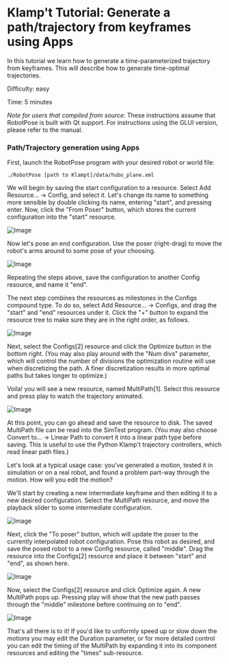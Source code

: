 
# Klamp't Tutorial: Generate a path/trajectory from keyframes using Apps

In this tutorial we learn how to generate a time-parameterized trajectory from keyframes. This will describe how to generate time-optimal trajectories.

Difficulty: easy

Time: 5 minutes

_Note for users that compiled from source_: These instructions assume that RobotPose is built with Qt support. For instructions using the GLUI version, please refer to the manual.

### Path/Trajectory generation using Apps
First, launch the RobotPose program with your desired robot or world file:
```
./RobotPose [path to Klampt]/data/hubo_plane.xml
```
We will begin by saving the start configuration to a resource. Select Add Resource... -> Config, and select it. Let's change its name to something more sensible by double clicking its name, entering "start", and pressing enter. Now, click the "From Poser" button, which stores the current configuration into the "start" resource.

![Image](images/keyframes1.jpg)

Now let's pose an end configuration. Use the poser (right-drag) to move the robot's arms around to some pose of your choosing.

![Image](images/keyframes2.jpg)


Repeating the steps above, save the configuration to another Config resource, and name it "end".

The next step combines the resources as milestones in the Configs compound type. To do so, select Add Resource... -> Configs, and drag the "start" and "end" resources under it. Click the "+" button to expand the resource tree to make sure they are in the right order, as follows.

![Image](images/keyframes3.jpg)

Next, select the Configs[2] resource and click the Optimize button in the bottom right. (You may also play around with the "Num divs" parameter, which will control the number of divisions the optimization routine will use when discretizing the path. A finer discretization results in more optimal paths but takes longer to optimize.)

Voila! you will see a new resource, named MultiPath[1]. Select this resource and press play to watch the trajectory animated.

![Image](images/keyframes4.jpg)

At this point, you can go ahead and save the resource to disk. The saved MultiPath file can be read into the SimTest program. (You may also choose Convert to... -> Linear Path to convert it into a linear path type before saving. This is useful to use the Python Klamp't trajectory controllers, which read linear path files.)

Let's look at a typical usage case: you've generated a motion, tested it in simulation or on a real robot, and found a problem part-way through the motion. How will you edit the motion?

We'll start by creating a new intermediate keyframe and then editing it to a new desired configuration. Select the MultiPath resource, and move the playback slider to some intermediate configuration.

![Image](images/keyframes5.jpg)

Next, click the "To poser" button, which will update the poser to the currently interpolated robot configuration. Pose this robot as desired, and save the posed robot to a new Config resource, called "middle". Drag the resource into the Configs[2] resource and place it between "start" and "end", as shown here.

![Image](images/keyframes6.jpg)

Now, select the Configs[2] resource and click Optimize again. A new MultiPath pops up. Pressing play will show that the new path passes through the "middle" milestone before continuing on to "end".

![Image](images/keyframes7.jpg)

That's all there is to it! If you'd like to uniformly speed up or slow down the motions you may edit the Duration parameter, or for more detailed control you can edit the timing of the MultiPath by expanding it into its component resources and editing the "times" sub-resource.
